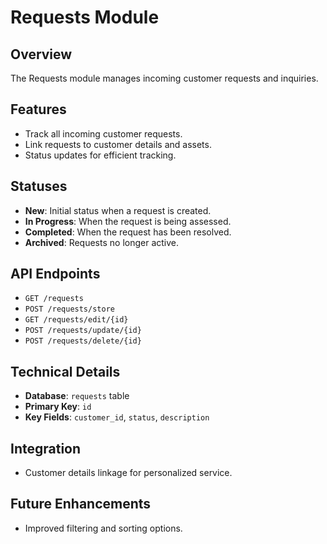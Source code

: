 # Requests Module

## Overview
The Requests module manages incoming customer requests and inquiries.

## Features
- Track all incoming customer requests.
- Link requests to customer details and assets.
- Status updates for efficient tracking.

## Statuses
- **New**: Initial status when a request is created.
- **In Progress**: When the request is being assessed.
- **Completed**: When the request has been resolved.
- **Archived**: Requests no longer active.

## API Endpoints
- `GET /requests`
- `POST /requests/store`
- `GET /requests/edit/{id}`
- `POST /requests/update/{id}`
- `POST /requests/delete/{id}`

## Technical Details
- **Database**: `requests` table
- **Primary Key**: `id`
- **Key Fields**: `customer_id`, `status`, `description`

## Integration
- Customer details linkage for personalized service.

## Future Enhancements
- Improved filtering and sorting options.
